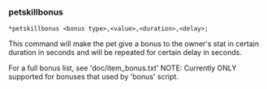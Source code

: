 ### petskillbonus
```
*petskillbonus <bonus type>,<value>,<duration>,<delay>;
```

This command will make the pet give a bonus to the owner's stat in certain
duration in seconds and will be repeated for certain delay in seconds.

For a full bonus list, see 'doc/item_bonus.txt'
NOTE: Currently ONLY supported for bonuses that used by 'bonus' script.
